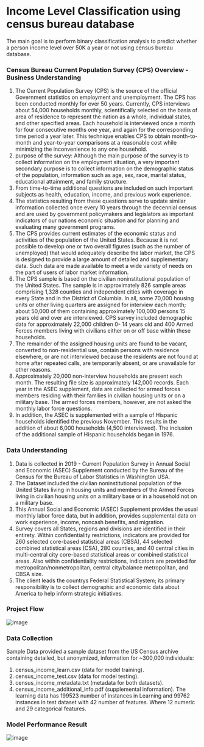 # Income Level Classification using census bureau database

The main goal is to perform binary classification analysis to predict whether a person income level over 50K a year or not using census bureau database.

### Census Bureau Current Population Survey (CPS) Overview - Business Understanding
1. The Current Population Survey (CPS) is the source of the official Government statistics on employment and unemployment. The CPS has been conducted monthly for over 50 years. Currently, CPS interviews about 54,000 households monthly, scientifically selected on the basis of area of residence to represent the nation as a whole, individual states, and other specified areas. Each household is interviewed once a month for four consecutive months one year, and again for the corresponding time period a year later. This technique enables CPS to obtain month-to-month and year-to-year comparisons at a reasonable cost while minimizing the inconvenience to any one household. 
2. purpose of the survey: Although the main purpose of the survey is to collect information on the employment situation, a very important secondary purpose is to collect information on the demographic status of the population, information such as age, sex, race, marital status, educational attainment, and family structure. 
3. From time-to-time additional questions are included on such important subjects as health, education, income, and previous work experience. 
4. The statistics resulting from these questions serve to update similar information collected once every 10 years through the decennial census and are used by government policymakers and legislators as important indicators of our nations economic situation and for planning and evaluating many government programs. 
5. The CPS provides current estimates of the economic status and activities of the population of the United States. Because it is not possible to develop one or two overall figures (such as the number of unemployed) that would adequately describe the labor market, the CPS is designed to provide a large amount of detailed and supplementary data. Such data are made available to meet a wide variety of needs on the part of users of labor market information.
6. The CPS sample is based on the civilian noninstitutional population of the United States. The sample is in approximately 826 sample areas comprising 1,328 counties and independent cities with coverage in every State and in the District of Columbia. In all, some 70,000 housing units or other living quarters are assigned for interview each month; about 50,000 of them containing approximately 100,000 persons 15 years old and over are interviewed. CPS survey included demographic data for approximately 22,000 children 0- 14 years old and 400 Armed Forces members living with civilians either on or off base within these households. 
7. The remainder of the assigned housing units are found to be vacant, converted to non-residential use, contain persons with residence elsewhere, or are not interviewed because the residents are not found at home after repeated calls, are temporarily absent, or are unavailable for other reasons.
8. Approximately 20,000 non-interview households are present each month. The resulting file size is approximately 142,000 records. Each year in the ASEC supplement, data are collected for armed forces members residing with their families in civilian housing units or on a military base. The armed forces members, however, are not asked the monthly labor force questions. 
9. In addition, the ASEC is supplemented with a sample of Hispanic households identified the previous November. This results in the addition of about 6,000 households (4,500 interviewed). The inclusion of the additional sample of Hispanic households began in 1976. 

### Data Understanding
1. Data is collected in 2019 - Current Population Survey in Annual Social and Economic (ASEC) Supplement conducted by the Bureau of the Census for the Bureau of Labor Statistics in Washington USA.
2. The Dataset included the civilian noninstitutional population of the United States living in housing units and members of the Armed Forces living in civilian housing units on a military base or in a household not on a military base. 
3. This Annual Social and Economic (ASEC) Supplement provides the usual monthly labor force data, but in addition, provides supplemental data on work experience, income, noncash benefits, and migration. 
4. Survey covers all States, regions and divisions are identified in their entirety. Within confidentiality restrictions, indicators are provided for 260 selected core-based statistical areas (CBSA), 44 selected combined statistical areas (CSA), 280 counties, and 40 central cities in multi-central city core-based statistical areas or combined statistical areas. Also within confidentiality restrictions, indicators are provided for metropolitan/nonmetropolitan, central city/balance metropolitan, and CBSA size.
5. The client leads the countrys Federal Statistical System; its primary responsibility is to collect demographic and economic data about America to help inform strategic initiatives.

### Project Flow
![image](https://github.com/AnjaliDharmik/IncomeLevelClassification/assets/25155794/fca7b17b-b3d7-415d-ab92-65d37185d2cb)

### Data Collection
Sample Data
provided a sample dataset from the US Census archive containing detailed, but anonymized, information for ~300,000 individuals: 
1. census_income_learn.csv (data for model training). 
2. census_income_test.csv (data for model testing). 
3. census_income_metadata.txt (metadata for both datasets). 
4. census_income_additional_info.pdf (supplemental information).
The learning data has 199523 number of instances in Learning and 99762 instances in test dataset with 42 number of features. Where 12 numeric and 29 categorical features.

### Model Performance Result
![image](https://github.com/AnjaliDharmik/IncomeLevelClassification/assets/25155794/6a5fa50d-c74e-4723-8881-9d2a33cb5fbf)





